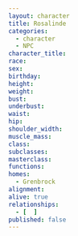 ```yaml
---
layout: character
title: Rosalinde
categories:
  - character
  - NPC
character_title: 
race: 
sex: 
birthday: 
height: 
weight: 
bust: 
underbust:
waist: 
hip: 
shoulder_width: 
muscle_mass: 
class:
subclasses:
masterclass:
functions:
homes:
  - Grenbrock
alignment: 
alive: true
relationships:
  - [  ]
published: false
---
```


<!--more-->
